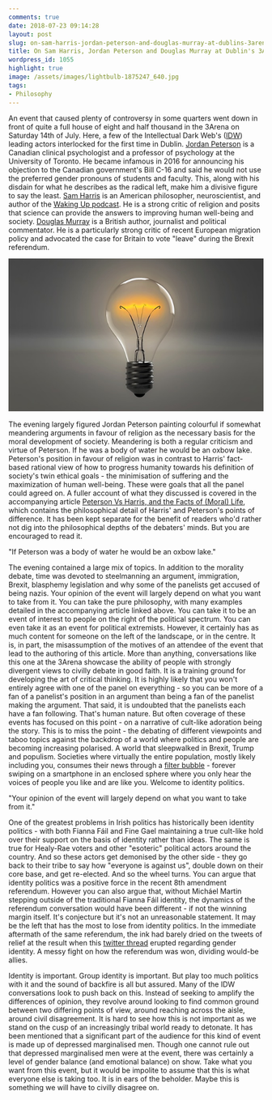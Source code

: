 ```yaml
---
comments: true
date: 2018-07-23 09:14:28
layout: post
slug: on-sam-harris-jordan-peterson-and-douglas-murray-at-dublins-3arena
title: On Sam Harris, Jordan Peterson and Douglas Murray at Dublin's 3Arena. And Why...
wordpress_id: 1055
highlight: true
image: /assets/images/lightbulb-1875247_640.jpg
tags:
- Philosophy
---
```

An event that caused plenty of controversy in some quarters went down in front of quite a full house of eight and half thousand in the 3Arena on Saturday 14th of July. Here, a few of the Intellectual Dark Web's ([IDW](http://intellectualdark.website/)) leading actors interlocked for the first time in Dublin. [Jordan Peterson](https://en.wikipedia.org/wiki/Jordan_Peterson) is a Canadian clinical psychologist and a professor of psychology at the University of Toronto. He became infamous in 2016 for announcing his objection to the Canadian government's Bill C-16 and said he would not use the preferred gender pronouns of students and faculty. This, along with his disdain for what he describes as the radical left, make him a divisive figure to say the least. [Sam Harris](https://en.wikipedia.org/wiki/Sam_Harris) is an American philosopher, neuroscientist, and author of the [Waking Up podcast](https://samharris.org/podcast/). He is a strong critic of religion and posits that science can provide the answers to improving human well-being and society. [Douglas Murray](https://en.wikipedia.org/wiki/Douglas_Murray_(author)) is a British author, journalist and political commentator. He is a particularly strong critic of recent European migration policy and advocated the case for Britain to vote "leave" during the Brexit referendum.

<img alt="Lightbulb" src="/assets/images/lightbulb-1875247_640.jpg" />

The evening largely figured Jordan Peterson painting colourful if somewhat meandering arguments in favour of religion as the necessary basis for the moral development of society. Meandering is both a regular criticism and virtue of Peterson. If he was a body of water he would be an oxbow lake. Peterson's position in favour of religion was in contrast to Harris' fact-based rational view of how to progress humanity towards his definition of society's twin ethical goals - the minimisation of suffering and the maximization of human well-being. These were goals that all the panel could agreed on. A fuller account of what they discussed is covered in the accompanying article [Peterson Vs Harris, and the Facts of (Moral) Life](peterson-vs-harris-and-the-facts-of-moral-life), which contains the philosophical detail of Harris' and Peterson's points of difference. It has been kept separate for the benefit of readers who'd rather not dig into the philosophical depths of the debaters' minds. But you are encouraged to read it.

<p class="nice-quote">"If Peterson was a body of water he would be an oxbow lake."</p>

The evening contained a large mix of topics. In addition to the morality debate, time was devoted to steelmanning an argument, immigration, Brexit, blasphemy legislation and why some of the panelists get accused of being nazis. Your opinion of the event will largely depend on what you want to take from it. You can take the pure philosophy, with many examples detailed in the accompanying article linked above. You can take it to be an event of interest to people on the right of the political spectrum. You can even take it as an event for political extremists. However, it certainly has as much content for someone on the left of the landscape, or in the centre. It is, in part, the misassumption of the motives of an attendee of the event that lead to the authoring of this article. More than anything, conversations like this one at the 3Arena showcase the ability of people with strongly divergent views to civilly debate in good faith. It is a training ground for developing the art of critical thinking. It is highly likely that you won't entirely agree with one of the panel on everything - so you can be more of a fan of a panelist's position in an argument than being a fan of the panelist making the argument. That said, it is undoubted that the panelists each have a fan following. That's human nature. But often coverage of these events has focused on this point - on a narrative of cult-like adoration being the story. This is to miss the point - the debating of different viewpoints and taboo topics against the backdrop of a world where politics and people are becoming increasing polarised. A world that sleepwalked in Brexit, Trump and populism. Societies where virtually the entire population, mostly likely including you, consumes their news through a [filter bubble](https://www.ted.com/talks/eli_pariser_beware_online_filter_bubbles) - forever swiping on a smartphone in an enclosed sphere where you only hear the voices of people you like and are like you. Welcome to identity politics.

<p class="nice-quote">"Your opinion of the event will largely depend on what you want to take from it."</p>

One of the greatest problems in Irish politics has historically been identity politics - with both Fianna Fáil and Fine Gael maintaining a true cult-like hold over their support on the basis of identity rather than ideas. The same is true for Healy-Rae voters and other "esoteric" political actors around the country. And so these actors get demonised by the other side - they go back to their tribe to say how "everyone is against us", double down on their core base, and get re-elected. And so the wheel turns. You can argue that identity politics was a positive force in the recent 8th amendment referendum. However you can also argue that, without Micháel Martin stepping outside of the traditional Fianna Fáil identity, the dynamics of the referendum conversation would have been different - if not the winning margin itself. It's conjecture but it's not an unreasonable statement. It may be the left that has the most to lose from identity politics. In the immediate aftermath of the same referendum, the ink had barely dried on the tweets of relief at the result when this [twitter thread](https://twitter.com/Glinner/status/1002562084784230402) erupted regarding gender identity. A messy fight on how the referendum was won, dividing would-be allies.

Identity is important. Group identity is important. But play too much politics with it and the sound of backfire is all but assured. Many of the IDW conversations look to push back on this. Instead of seeking to amplify the differences of opinion, they revolve around looking to find common ground between two differing points of view, around reaching across the aisle, around civil disagreement. It is hard to see how this is not important as we stand on the cusp of an increasingly tribal world ready to detonate. It has been mentioned that a significant part of the audience for this kind of event is made up of depressed marginalised men. Though one cannot rule out that depressed marginalised men were at the event, there was certainly a level of gender balance (and emotional balance) on show. Take what you want from this event, but it would be impolite to assume that this is what everyone else is taking too. It is in ears of the beholder. Maybe this is something we will have to civilly disagree on.

